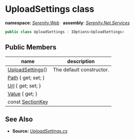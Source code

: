 # UploadSettings class
**namespace:** *[Serenity.Web](../README.md#serenity.web-namespace)*   **assembly**: *[Serenity.Net.Services](../README.md)*

```csharp
public class UploadSettings : IOptions<UploadSettings>
```

## Public Members

| name | description |
| --- | --- |
| [UploadSettings](UploadSettings/UploadSettings.md)() | The default constructor. |
| [Path](UploadSettings/Path.md) { get; set; } |  |
| [Url](UploadSettings/Url.md) { get; set; } |  |
| [Value](UploadSettings/Value.md) { get; } |  |
| const [SectionKey](UploadSettings/SectionKey.md) |  |

## See Also

* **Source:** *[UploadSettings.cs](https://github.com/serenity-is/Serenity/blob/master/src/Serenity.Net.Services/Upload/UploadSettings.cs)*